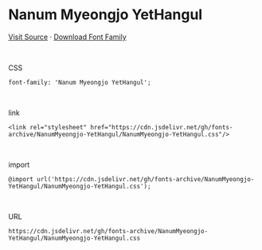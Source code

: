 # Nanum Myeongjo YetHangul

[Visit Source](https://hangeul.naver.com/font) · [Download Font Family](https://cdn.jsdelivr.net/gh/fonts-archive/NanumMyeongjo-YetHangul/NanumMyeongjo-YetHangul.zip)

&nbsp;

CSS

```
font-family: 'Nanum Myeongjo YetHangul';
```

&nbsp;

link

```
<link rel="stylesheet" href="https://cdn.jsdelivr.net/gh/fonts-archive/NanumMyeongjo-YetHangul/NanumMyeongjo-YetHangul.css"/>
```

&nbsp;

import

```
@import url('https://cdn.jsdelivr.net/gh/fonts-archive/NanumMyeongjo-YetHangul/NanumMyeongjo-YetHangul.css');
```

&nbsp;

URL

```
https://cdn.jsdelivr.net/gh/fonts-archive/NanumMyeongjo-YetHangul/NanumMyeongjo-YetHangul.css
```
